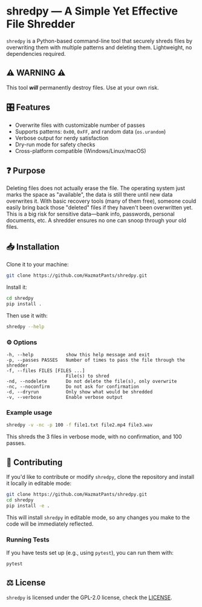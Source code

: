  # shredpy — A Simple Yet Effective File Shredder

`shredpy` is a Python-based command-line tool that securely shreds files by overwriting them with multiple patterns and deleting them. Lightweight, no dependencies required.

## ⚠️ WARNING ⚠️
This tool ***will*** permanently destroy files. Use at your own risk.

## 🎛️ Features
- Overwrite files with customizable number of passes
- Supports patterns: `0x00`, `0xFF`, and random data (`os.urandom`)
- Verbose output for nerdy satisfaction
- Dry-run mode for safety checks
- Cross-platform compatible (Windows/Linux/macOS)

## ❓ Purpose
Deleting files does not actually erase the file. The operating system just marks the space as "available", the data is still there until new data overwrites it.
With basic recovery tools (many of them free), someone could easily bring back those "deleted" files if they haven't been overwritten yet. This is a big risk for sensitive data—bank info, passwords, personal documents, etc. A shredder ensures no one can snoop through your old files.

## 📥 Installation

Clone it to your machine:
```bash
git clone https://github.com/HazmatPants/shredpy.git
```

Install it:
```bash
cd shredpy
pip install .
```

Then use it with:
```bash
shredpy --help
```

### ⚙️ Options
```
-h, --help            show this help message and exit
-p, --passes PASSES   Number of times to pass the file through the shredder
-f, --files FILES [FILES ...]
                      File(s) to shred
-nd, --nodelete       Do not delete the file(s), only overwrite
-nc, --noconfirm      Do not ask for confirmation
-d, --dryrun          Only show what would be shredded
-v, --verbose         Enable verbose output
```

### Example usage
```bash
shredpy -v -nc -p 100 -f file1.txt file2.mp4 file3.wav
```
This shreds the 3 files in verbose mode, with no confirmation, and 100 passes.

## 🤝 Contributing
If you'd like to contribute or modify `shredpy`, clone the repository and install it locally in editable mode:
```bash
git clone https://github.com/HazmatPants/shredpy.git
cd shredpy
pip install -e .
```
This will install `shredpy` in editable mode, so any changes you make to the code will be immediately reflected.

### Running Tests
If you have tests set up (e.g., using `pytest`), you can run them with:
```bash
pytest
```

## ⚖️ License
`shredpy` is licensed under the GPL-2.0 license, check the [LICENSE](https://github.com/HazmatPants/shredpy/blob/main/LICENSE).
